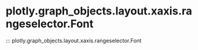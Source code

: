 # plotly.graph_objects.layout.xaxis.rangeselector.Font

::: plotly.graph_objects.layout.xaxis.rangeselector.Font

